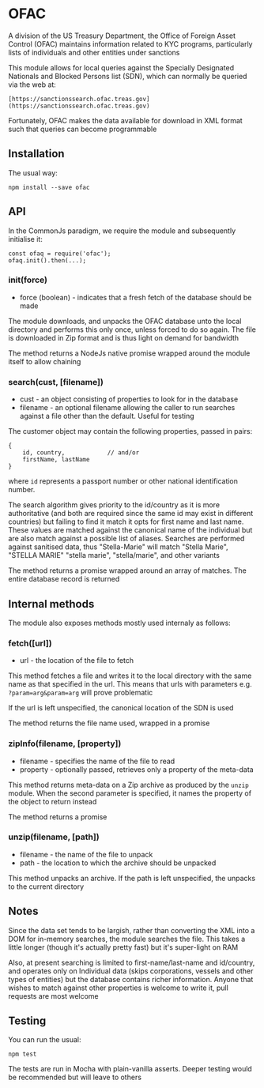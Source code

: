 # OFAC 

A division of the US Treasury Department, the Office of Foreign Asset Control (OFAC) maintains
information related to KYC programs, particularly lists of individuals and other entities under
sanctions

This module allows for local queries against the Specially Designated Nationals and Blocked 
Persons list (SDN), which can normally be queried via the web at:

    [https://sanctionssearch.ofac.treas.gov](https://sanctionssearch.ofac.treas.gov)

Fortunately, OFAC makes the data available for download in XML format such that queries
can become programmable

## Installation

The usual way:
```
npm install --save ofac
```

## API

In the CommonJs paradigm, we require the module and subsequently initialise it:
```
const ofaq = require('ofac');
ofaq.init().then(...);
```
### init(force)
* force (boolean) - indicates that a fresh fetch of the database should be made

The module downloads, and unpacks the OFAC database unto the local directory and performs
this only once, unless forced to do so again.  The file is downloaded in Zip format and is
thus light on demand for bandwidth

The method returns a NodeJs native promise wrapped around the module itself to allow chaining
### search(cust, [filename])
* cust - an object consisting of properties to look for in the database
* filename - an optional filename allowing the caller to run searches against a file other
than the default.  Useful for testing

The customer object may contain the following properties, passed in pairs:
```
{
    id, country,            // and/or
    firstName, lastName
}
```
where `id` represents a passport number or other national identification number.  

The search algorithm gives priority to the id/country as it is more authoritative (and 
both are required since the same id may exist in different countries) but failing to find 
it match it opts for first name and last name.  These values are matched against the canonical 
name of the individual but are also match against a possible list of aliases.  Searches are
performed against sanitised data, thus "Stella-Marie" will match "Stella Marie", "STELLA MARIE"
"stella marie", "stella/marie", and other variants

The method returns a promise wrapped around an array of matches.  The entire database record
is returned

## Internal methods

The module also exposes methods mostly used internaly as follows:

### fetch([url])
* url - the location of the file to fetch

This method fetches a file and writes it to the local directory with the same name as that
specified in the url.  This means that urls with parameters e.g. `?param=arg&param=arg` will
prove problematic

If the url is left unspecified, the canonical location of the SDN is used

The method returns the file name used, wrapped in a promise
### zipInfo(filename, [property])
* filename - specifies the name of the file to read
* property - optionally passed, retrieves only a property of the meta-data

This method returns meta-data on a Zip archive as produced by the `unzip` module.  When 
the second parameter is specified, it names the property of the object to return instead

The method returns a promise
### unzip(filename, [path])
* filename - the name of the file to unpack
* path - the location to which the archive should be unpacked

This method unpacks an archive.  If the path is left unspecified, the unpacks to the
current directory

## Notes

Since the data set tends to be largish, rather than converting the XML into a DOM for in-memory
searches, the module searches the file.  This takes a little longer (though it's actually pretty 
fast) but it's super-light on RAM

Also, at present searching is limited to first-name/last-name and id/country, and operates only on
Individual data (skips corporations, vessels and other types of entities) but the database contains
richer information.  Anyone that wishes to match against other properties is welcome to write it,
pull requests are most welcome

## Testing

You can run the usual:
```
npm test
```
The tests are run in Mocha with plain-vanilla asserts.  Deeper testing would be recommended but
will leave to others
